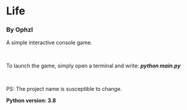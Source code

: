 <h1>Life</h1>
<h3>By Ophzl</h3>

<p>A simple interactive console game.</p>
<br>
<p>
To launch the game, simply open a terminal and write:
<i><b>python main.py</b></i>
</p>
<br>
<p>PS: The project name is susceptible to change.</p>

<p><b>Python version: 3.8</b></p>